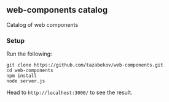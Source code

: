 ## web-components catalog
Catalog of web components

### Setup
Run the following:
```
git clone https://github.com/tazabekov/web-components.git
cd web-components
npm install
node server.js
```

Head to `http://localhost:3000/` to see the result.